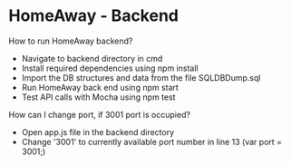 # HomeAway - Backend

How to run HomeAway backend?
  - Navigate to backend directory in cmd
  - Install required dependencies using npm install
  - Import the DB structures and data from the file SQLDBDump.sql
  - Run HomeAway back end using npm start
  - Test API calls with Mocha using npm test

How can I change port, if 3001 port is occupied?
  - Open app.js file in the backend directory
  - Change '3001' to currently available port number in line 13 (var port = 3001;)

